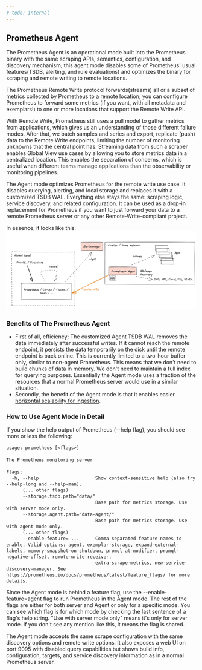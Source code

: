 ```yaml
---
# todo: internal
---
```


## Prometheus Agent
The Prometheus Agent is an operational mode built into the Prometheus binary with the same scraping APIs, semantics, configuration, and discovery mechanism; this agent mode disables some of Prometheus' usual features(TSDB, alerting, and rule evaluations) and optimizes the binary for scraping and remote writing to remote locations. 

The Prometheus Remote Write protocol forwards(streams) all or a subset of metrics collected by Prometheus to a remote location; you can configure Prometheus to forward some metrics (if you want, with all metadata and exemplars!) to one or more locations that support the Remote Write API. 

With Remote Write, Prometheus still uses a pull model to gather metrics from applications, which gives us an understanding of those different failure modes. After that, we batch samples and series and export, replicate (push) data to the Remote Write endpoints, limiting the number of monitoring unknowns that the central point has.
Streaming data from such a scraper enables Global View use cases by allowing you to store metrics data in a centralized location. This enables the separation of concerns, which is useful when different teams manage applications than the observability or monitoring pipelines. 

The Agent mode optimizes Prometheus for the remote write use case. It disables querying, alerting, and local storage and replaces it with a customized TSDB WAL. Everything else stays the same: scraping logic, service discovery, and related configuration. It can be used as a drop-in replacement for Prometheus if you want to just forward your data to a remote Prometheus server or any other Remote-Write-compliant project. 

In essence, it looks like this:
![Prometheus Agent Remote Write](./images/prometheus_agent.png)

### Benefits of The Prometheus Agent
- First of all, efficiency; The customized Agent TSDB WAL removes the data immediately after successful writes. If it cannot reach the remote endpoint, it persists the data temporarily on the disk until the remote endpoint is back online. This is currently limited to a two-hour buffer only, similar to non-agent Prometheus. This means that we don't need to build chunks of data in memory. We don't need to maintain a full index for querying purposes. Essentially the Agent mode uses a fraction of the resources that a normal Prometheus server would use in a similar situation.
- Secondly, the benefit of the Agent mode is that it enables easier [horizontal scalability for ingestion](https://prometheus.io/blog/2021/11/16/agent/#the-dream-auto-scalable-metric-ingestion).

### How to Use Agent Mode in Detail
If you show the help output of Prometheus (--help flag), you should see more or less the following:

```
usage: prometheus [<flags>]

The Prometheus monitoring server

Flags:
  -h, --help                     Show context-sensitive help (also try --help-long and --help-man).
      (... other flags)
      --storage.tsdb.path="data/"
                                 Base path for metrics storage. Use with server mode only.
      --storage.agent.path="data-agent/"
                                 Base path for metrics storage. Use with agent mode only.
      (... other flags)
      --enable-feature= ...      Comma separated feature names to enable. Valid options: agent, exemplar-storage, expand-external-labels, memory-snapshot-on-shutdown, promql-at-modifier, promql-negative-offset, remote-write-receiver,
                                 extra-scrape-metrics, new-service-discovery-manager. See https://prometheus.io/docs/prometheus/latest/feature_flags/ for more details.
```

Since the Agent mode is behind a feature flag, use the --enable-feature=agent flag to run Prometheus in the Agent mode. The rest of the flags are either for both server and Agent or only for a specific mode. You can see which flag is for which mode by checking the last sentence of a flag's help string. "Use with server mode only" means it's only for server mode. If you don't see any mention like this, it means the flag is shared.

The Agent mode accepts the same scrape configuration with the same discovery options and remote write options. It also exposes a web UI  on port 9095 with disabled query capabilities but shows build info, configuration, targets, and service discovery information as in a normal Prometheus server.